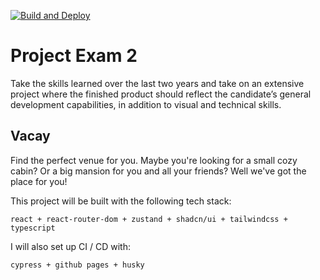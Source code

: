 [![Build and Deploy](https://github.com/alexdalene/project-exam-2/actions/workflows/deploy.yml/badge.svg)](https://github.com/alexdalene/project-exam-2/actions/workflows/deploy.yml)

# Project Exam 2

Take the skills learned over the last two years and take on an extensive project where the finished product should reflect the candidate’s general development capabilities, in addition to visual and technical skills.

## Vacay

Find the perfect venue for you. Maybe you're looking for a small cozy cabin? Or a big mansion for you and all your friends? Well we've got the place for you!

This project will be built with the following tech stack:

```
react + react-router-dom + zustand + shadcn/ui + tailwindcss + typescript
```

I will also set up CI / CD with:

```
cypress + github pages + husky
```
